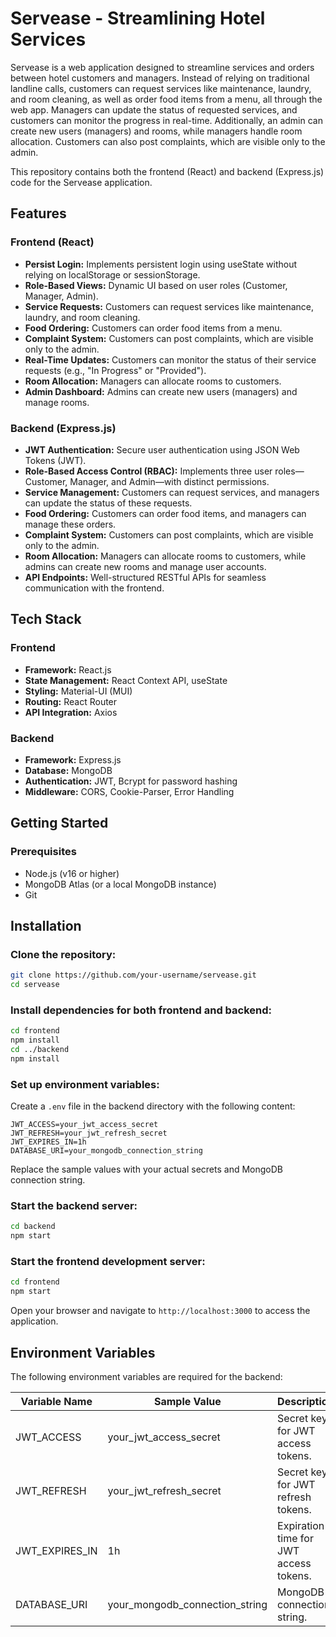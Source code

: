 # Servease - Streamlining Hotel Services

Servease is a web application designed to streamline services and orders between hotel customers and managers. Instead of relying on traditional landline calls, customers can request services like maintenance, laundry, and room cleaning, as well as order food items from a menu, all through the web app. Managers can update the status of requested services, and customers can monitor the progress in real-time. Additionally, an admin can create new users (managers) and rooms, while managers handle room allocation. Customers can also post complaints, which are visible only to the admin.

This repository contains both the frontend (React) and backend (Express.js) code for the Servease application.

## Features

### Frontend (React)
- **Persist Login:** Implements persistent login using useState without relying on localStorage or sessionStorage.
- **Role-Based Views:** Dynamic UI based on user roles (Customer, Manager, Admin).
- **Service Requests:** Customers can request services like maintenance, laundry, and room cleaning.
- **Food Ordering:** Customers can order food items from a menu.
- **Complaint System:** Customers can post complaints, which are visible only to the admin.
- **Real-Time Updates:** Customers can monitor the status of their service requests (e.g., "In Progress" or "Provided").
- **Room Allocation:** Managers can allocate rooms to customers.
- **Admin Dashboard:** Admins can create new users (managers) and manage rooms.

### Backend (Express.js)
- **JWT Authentication:** Secure user authentication using JSON Web Tokens (JWT).
- **Role-Based Access Control (RBAC):** Implements three user roles—Customer, Manager, and Admin—with distinct permissions.
- **Service Management:** Customers can request services, and managers can update the status of these requests.
- **Food Ordering:** Customers can order food items, and managers can manage these orders.
- **Complaint System:** Customers can post complaints, which are visible only to the admin.
- **Room Allocation:** Managers can allocate rooms to customers, while admins can create new rooms and manage user accounts.
- **API Endpoints:** Well-structured RESTful APIs for seamless communication with the frontend.

## Tech Stack

### Frontend
- **Framework:** React.js
- **State Management:** React Context API, useState
- **Styling:** Material-UI (MUI)
- **Routing:** React Router
- **API Integration:** Axios

### Backend
- **Framework:** Express.js
- **Database:** MongoDB
- **Authentication:** JWT, Bcrypt for password hashing
- **Middleware:** CORS, Cookie-Parser, Error Handling

## Getting Started

### Prerequisites
- Node.js (v16 or higher)
- MongoDB Atlas (or a local MongoDB instance)
- Git

## Installation

### Clone the repository:
```bash
git clone https://github.com/your-username/servease.git
cd servease
```

### Install dependencies for both frontend and backend:
```bash
cd frontend
npm install
cd ../backend
npm install
```

### Set up environment variables:
Create a `.env` file in the backend directory with the following content:
```plaintext
JWT_ACCESS=your_jwt_access_secret
JWT_REFRESH=your_jwt_refresh_secret
JWT_EXPIRES_IN=1h
DATABASE_URI=your_mongodb_connection_string
```
Replace the sample values with your actual secrets and MongoDB connection string.

### Start the backend server:
```bash
cd backend
npm start
```

### Start the frontend development server:
```bash
cd frontend
npm start
```

Open your browser and navigate to `http://localhost:3000` to access the application.

## Environment Variables

The following environment variables are required for the backend:

| Variable Name  | Sample Value                  | Description                                 |
|---------------|--------------------------------|---------------------------------------------|
| JWT_ACCESS    | your_jwt_access_secret        | Secret key for JWT access tokens.          |
| JWT_REFRESH   | your_jwt_refresh_secret       | Secret key for JWT refresh tokens.         |
| JWT_EXPIRES_IN| 1h                             | Expiration time for JWT access tokens.     |
| DATABASE_URI  | your_mongodb_connection_string| MongoDB connection string.                 |

